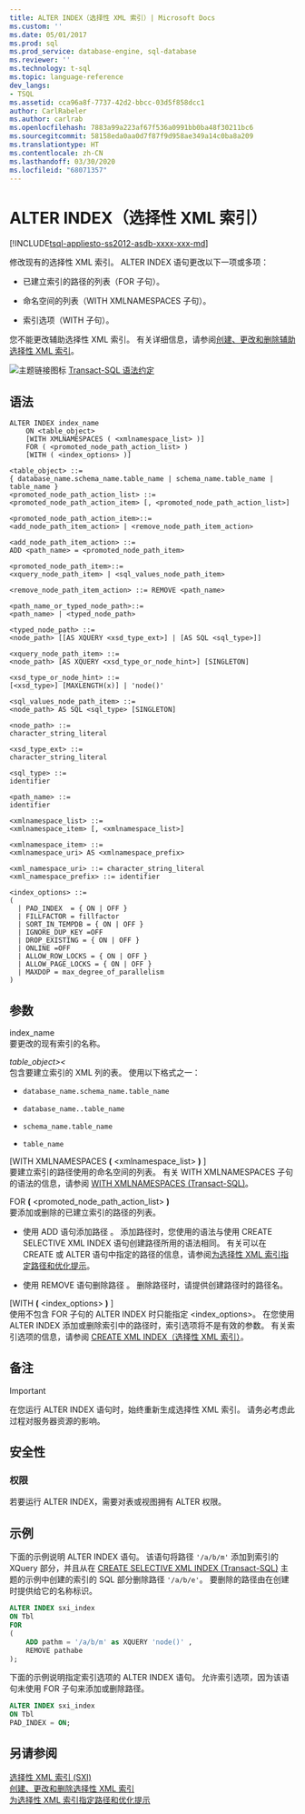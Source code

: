 ```yaml
---
title: ALTER INDEX（选择性 XML 索引）| Microsoft Docs
ms.custom: ''
ms.date: 05/01/2017
ms.prod: sql
ms.prod_service: database-engine, sql-database
ms.reviewer: ''
ms.technology: t-sql
ms.topic: language-reference
dev_langs:
- TSQL
ms.assetid: cca96a8f-7737-42d2-bbcc-03d5f858dcc1
author: CarlRabeler
ms.author: carlrab
ms.openlocfilehash: 7883a99a223af67f536a0991bb0ba48f30211bc6
ms.sourcegitcommit: 58158eda0aa0d7f87f9d958ae349a14c0ba8a209
ms.translationtype: HT
ms.contentlocale: zh-CN
ms.lasthandoff: 03/30/2020
ms.locfileid: "68071357"
---
```

# <a name="alter-index-selective-xml-indexes"></a>ALTER INDEX（选择性 XML 索引）
[!INCLUDE[tsql-appliesto-ss2012-asdb-xxxx-xxx-md](../../includes/tsql-appliesto-ss2012-asdb-xxxx-xxx-md.md)]

  修改现有的选择性 XML 索引。 ALTER INDEX 语句更改以下一项或多项：  
  
-   已建立索引的路径的列表（FOR 子句）。  
  
-   命名空间的列表（WITH XMLNAMESPACES 子句）。  
  
-   索引选项（WITH 子句）。  
  
 您不能更改辅助选择性 XML 索引。 有关详细信息，请参阅[创建、更改和删除辅助选择性 XML 索引](../../relational-databases/xml/create-alter-and-drop-secondary-selective-xml-indexes.md)。  
  
 ![主题链接图标](../../database-engine/configure-windows/media/topic-link.gif "“主题链接”图标") [Transact-SQL 语法约定](../../t-sql/language-elements/transact-sql-syntax-conventions-transact-sql.md)  
  
## <a name="syntax"></a>语法  
  
```  
ALTER INDEX index_name  
    ON <table_object>   
    [WITH XMLNAMESPACES ( <xmlnamespace_list> )]  
    FOR ( <promoted_node_path_action_list> )  
    [WITH ( <index_options> )]  
  
<table_object> ::=   
{ database_name.schema_name.table_name | schema_name.table_name | table_name }  
<promoted_node_path_action_list> ::=   
<promoted_node_path_action_item> [, <promoted_node_path_action_list>]  
  
<promoted_node_path_action_item>::=   
<add_node_path_item_action> | <remove_node_path_item_action>  
  
<add_node_path_item_action> ::=  
ADD <path_name> = <promoted_node_path_item>  
  
<promoted_node_path_item>::=  
<xquery_node_path_item> | <sql_values_node_path_item>  
  
<remove_node_path_item_action> ::= REMOVE <path_name>   
  
<path_name_or_typed_node_path>::=   
<path_name> | <typed_node_path>  
  
<typed_node_path> ::=   
<node_path> [[AS XQUERY <xsd_type_ext>] | [AS SQL <sql_type>]]  
  
<xquery_node_path_item> ::=   
<node_path> [AS XQUERY <xsd_type_or_node_hint>] [SINGLETON]  
  
<xsd_type_or_node_hint> ::=   
[<xsd_type>] [MAXLENGTH(x)] | 'node()'  
  
<sql_values_node_path_item> ::=   
<node_path> AS SQL <sql_type> [SINGLETON]  
  
<node_path> ::=   
character_string_literal  
  
<xsd_type_ext> ::=   
character_string_literal  
  
<sql_type> ::=   
identifier  
  
<path_name> ::=   
identifier  
  
<xmlnamespace_list> ::=   
<xmlnamespace_item> [, <xmlnamespace_list>]  
  
<xmlnamespace_item> ::=   
<xmlnamespace_uri> AS <xmlnamespace_prefix>  
  
<xml_namespace_uri> ::= character_string_literal  
<xml_namespace_prefix> ::= identifier  
  
<index_options> ::=   
(   
  | PAD_INDEX  = { ON | OFF }  
  | FILLFACTOR = fillfactor  
  | SORT_IN_TEMPDB = { ON | OFF }  
  | IGNORE_DUP_KEY =OFF  
  | DROP_EXISTING = { ON | OFF }  
  | ONLINE =OFF  
  | ALLOW_ROW_LOCKS = { ON | OFF }  
  | ALLOW_PAGE_LOCKS = { ON | OFF }  
  | MAXDOP = max_degree_of_parallelism  
)  
```  
  
##  <a name="arguments"></a><a name="Arguments"></a> 参数  
 index_name   
 要更改的现有索引的名称。  
  
 *table_object>\<*  
 包含要建立索引的 XML 列的表。 使用以下格式之一：  
  
-   `database_name.schema_name.table_name`  
  
-   `database_name..table_name`  
  
-   `schema_name.table_name`  
  
-   `table_name`  
  
 [WITH XMLNAMESPACES **(** \<xmlnamespace_list> **)** ]  
 要建立索引的路径使用的命名空间的列表。 有关 WITH XMLNAMESPACES 子句的语法的信息，请参阅 [WITH XMLNAMESPACES (Transact-SQL)](../../t-sql/xml/with-xmlnamespaces.md)。  
  
 FOR **(** \<promoted_node_path_action_list> **)**  
 要添加或删除的已建立索引的路径的列表。  
  
-   使用 ADD 语句添加路径  。 添加路径时，您使用的语法与使用 CREATE SELECTIVE XML INDEX 语句创建路径所用的语法相同。 有关可以在 CREATE 或 ALTER 语句中指定的路径的信息，请参阅[为选择性 XML 索引指定路径和优化提示](../../relational-databases/xml/specify-paths-and-optimization-hints-for-selective-xml-indexes.md)。  
  
-   使用 REMOVE 语句删除路径  。 删除路径时，请提供创建路径时的路径名。  
  
 [WITH **(** \<index_options> **)** ]  
 使用不包含 FOR 子句的 ALTER INDEX 时只能指定 \<index_options>。 在您使用 ALTER INDEX 添加或删除索引中的路径时，索引选项将不是有效的参数。 有关索引选项的信息，请参阅 [CREATE XML INDEX（选择性 XML 索引）](../../t-sql/statements/create-xml-index-selective-xml-indexes.md)。  
  
## <a name="remarks"></a>备注  
  
> [!IMPORTANT]  
>  在您运行 ALTER INDEX 语句时，始终重新生成选择性 XML 索引。 请务必考虑此过程对服务器资源的影响。  
  
## <a name="security"></a>安全性  
  
### <a name="permissions"></a>权限  
 若要运行 ALTER INDEX，需要对表或视图拥有 ALTER 权限。  
  
## <a name="examples"></a>示例  
 下面的示例说明 ALTER INDEX 语句。 该语句将路径 `'/a/b/m'` 添加到索引的 XQuery 部分，并且从在 [CREATE SELECTIVE XML INDEX (Transact-SQL)](../../t-sql/statements/create-selective-xml-index-transact-sql.md) 主题的示例中创建的索引的 SQL 部分删除路径 `'/a/b/e'`。 要删除的路径由在创建时提供给它的名称标识。  
  
```sql  
ALTER INDEX sxi_index  
ON Tbl  
FOR   
(  
    ADD pathm = '/a/b/m' as XQUERY 'node()' ,  
    REMOVE pathabe  
);  
```  
  
 下面的示例说明指定索引选项的 ALTER INDEX 语句。 允许索引选项，因为该语句未使用 FOR 子句来添加或删除路径。  
  
```sql  
ALTER INDEX sxi_index  
ON Tbl  
PAD_INDEX = ON;  
```  
  
## <a name="see-also"></a>另请参阅  
 [选择性 XML 索引 (SXI)](../../relational-databases/xml/selective-xml-indexes-sxi.md)   
 [创建、更改和删除选择性 XML 索引](../../relational-databases/xml/create-alter-and-drop-selective-xml-indexes.md)   
 [为选择性 XML 索引指定路径和优化提示](../../relational-databases/xml/specify-paths-and-optimization-hints-for-selective-xml-indexes.md)  
  
  
